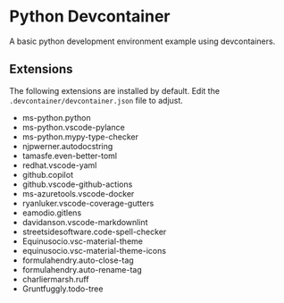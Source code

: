 # Python Devcontainer

A basic python development environment example using devcontainers.

## Extensions

The following extensions are installed by default. Edit the `.devcontainer/devcontainer.json` file to adjust.

* ms-python.python
* ms-python.vscode-pylance
* ms-python.mypy-type-checker
* njpwerner.autodocstring
* tamasfe.even-better-toml
* redhat.vscode-yaml
* github.copilot
* github.vscode-github-actions
* ms-azuretools.vscode-docker
* ryanluker.vscode-coverage-gutters
* eamodio.gitlens
* davidanson.vscode-markdownlint
* streetsidesoftware.code-spell-checker
* Equinusocio.vsc-material-theme
* equinusocio.vsc-material-theme-icons
* formulahendry.auto-close-tag
* formulahendry.auto-rename-tag
* charliermarsh.ruff
* Gruntfuggly.todo-tree
